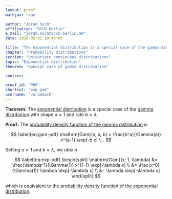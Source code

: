 ```yaml
---
layout: proof
mathjax: true

author: "Joram Soch"
affiliation: "BCCN Berlin"
e_mail: "joram.soch@bccn-berlin.de"
date: 2020-03-02 20:49:00

title: "The exponential distribution is a special case of the gamma distribution"
chapter: "Probability Distributions"
section: "Univariate continuous distributions"
topic: "Exponential distribution"
theorem: "Special case of gamma distribution"

sources:

proof_id: "P69"
shortcut: "exp-gam"
username: "JoramSoch"
---
```



**Theorem:** The [exponential distribution](/D/exp) is a special case of the [gamma distribution](/D/gam) with shape $a = 1$ and rate $b = \lambda$.


**Proof:** The [probability density function of the gamma distribution](/P/gam-pdf) is

$$ \label{eq:gam-pdf}
\mathrm{Gam}(x; a, b) = \frac{b^a}{\Gamma(a)} x^{a-1} \exp[-b x] \; .
$$

Setting $a = 1$ and $b = \lambda$, we obtain

$$ \label{eq:exp-pdf}
\begin{split}
\mathrm{Gam}(x; 1, \lambda) &= \frac{\lambda^1}{\Gamma(1)} x^{1-1} \exp[-\lambda x] \\
&= \frac{x^0}{\Gamma(1)} \lambda \exp[-\lambda x] \\
&= \lambda \exp[-\lambda x]
\end{split}
$$

which is equivalent to the [probability density function of the exponential distribution](/P/exp-pdf).